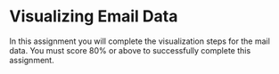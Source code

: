 # Visualizing Email Data

In this assignment you will complete the visualization steps for the mail data. You must score 80% or above to successfully complete this assignment.